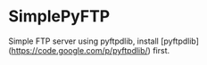 SimplePyFTP
===========

Simple FTP server using pyftpdlib, install [pyftpdlib] (https://code.google.com/p/pyftpdlib/) first.
